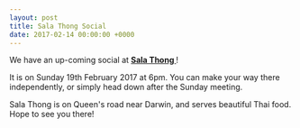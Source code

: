```yaml
---
layout: post
title: Sala Thong Social
date: 2017-02-14 00:00:00 +0000
---
```


We have an up-coming social at **[ Sala Thong ](http://www.salathong.co.uk/)**!

It is on Sunday 19th February 2017 at 6pm. You can make your way there independently, or simply head down after the Sunday meeting.

Sala Thong is on Queen's road near Darwin, and serves beautiful Thai food. Hope to see you there!
